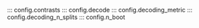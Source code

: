 ::: config.contrasts
::: config.decode
::: config.decoding_metric
::: config.decoding_n_splits
::: config.n_boot